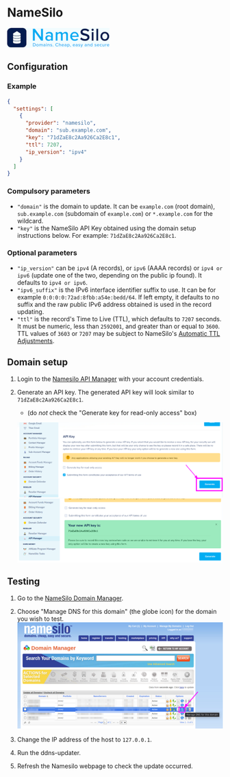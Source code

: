 # NameSilo

[![NameSilo Website](../readme/namesilo.png)](https://www.namesilo.com)

## Configuration

### Example

```json
{
  "settings": [
    {
      "provider": "namesilo",
      "domain": "sub.example.com",
      "key": "71dZaE8c2Aa926Ca2E8c1",
      "ttl": 7207,
      "ip_version": "ipv4"
    }
  ]
}
```

### Compulsory parameters

- `"domain"` is the domain to update. It can be `example.com` (root domain), `sub.example.com` (subdomain of `example.com`) or `*.example.com` for the wildcard.
- `"key"` is the NameSilo API Key obtained using the domain setup instructions below. For example: `71dZaE8c2Aa926Ca2E8c1`.

### Optional parameters

- `"ip_version"` can be `ipv4` (A records), or `ipv6` (AAAA records) or `ipv4 or ipv6` (update one of the two, depending on the public ip found). It defaults to `ipv4 or ipv6`.
- `"ipv6_suffix"` is the IPv6 interface identifier suffix to use. It can be for example `0:0:0:0:72ad:8fbb:a54e:bedd/64`. If left empty, it defaults to no suffix and the raw public IPv6 address obtained is used in the record updating.
- `"ttl"` is the record's Time to Live (TTL), which defaults to `7207` seconds. It must be numeric, less than `2592001`, and greater than or equal to `3600`. TTL values of `3603` or `7207` may be subject to NameSilo's [Automatic TTL Adjustments](https://www.namesilo.com/support/v2/articles/domain-manager/dns-manager#auto_ttl).

## Domain setup

1. Login to the [Namesilo API Manager](https://www.namesilo.com/account/api-manager) with your account credentials.
1. Generate an API key. The generated API key will look similar to `71dZaE8c2Aa926Ca2E8c1`.
    - (do _not_ check the "Generate key for read-only access" box)

    [![Before NameSilo API Key](../readme/namesilo1.png)](https://www.namesilo.com/account/api-manager)
    [![After NameSilo API Key](../readme/namesilo2.png)](https://www.namesilo.com/account/api-manager)

## Testing

1. Go to the [NameSilo Domain Manager](https://www.namesilo.com/account_domains.php).
1. Choose "Manage DNS for this domain" (the globe icon) for the domain you wish to test.
    [![Manage DNS for this domain](../readme/namesilo3.png)](https://www.namesilo.com/account_domains.php)

1. Change the IP address of the host to `127.0.0.1`.
1. Run the ddns-updater.
1. Refresh the Namesilo webpage to check the update occurred.
